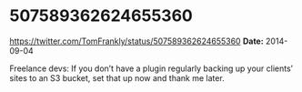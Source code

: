 # 507589362624655360
https://twitter.com/TomFrankly/status/507589362624655360
**Date:** 2014-09-04

Freelance devs: If you don’t have a plugin regularly backing up your clients’ sites to an S3 bucket, set that up now and thank me later.
